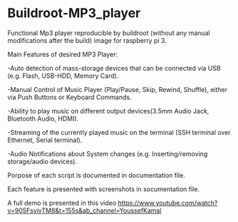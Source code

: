 # Buildroot-MP3_player

Functional Mp3 player reproducible by buildroot (without any manual modifications after the build) image for raspberry pi 3.

Main Features of desired MP3 Player:

-Auto detection of mass-storage devices that can be connected via USB (e.g. Flash, USB-HDD, Memory Card).

-Manual Control of Music Player (Play/Pause, Skip, Rewind, Shuffle), either via Push Buttons or Keyboard Commands.

-Ability to play music on different output devices(3.5mm Audio Jack, Bluetooth Audio, HDMI).

-Streaming of the currently played music on the terminal (SSH terminal over Ethernet, Serial terminal).

-Audio Notifications about System changes (e.g. Inserting/removing storage/audio devices).



Porpose of each script is documented in documentation file.

Each feature is presented with screenshots in socumentation file.

A full demo is presented in this video
https://www.youtube.com/watch?v=905FsyivTM8&t=155s&ab_channel=YoussefKamal
